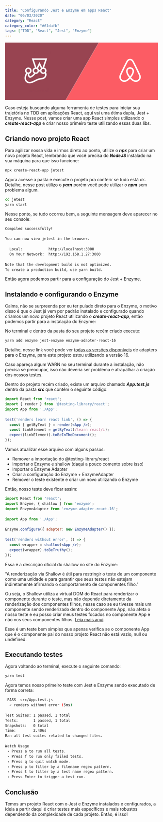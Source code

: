 ```yaml
---
title: "Configurando Jest e Enzyme em apps React"
date: "06/03/2020"
category: "React"
category_color: "#61dafb"
tags: ["TDD", "React", "Jest", "Enzyme"]
---
```


![React](./jestenzyme.png)

Caso esteja buscando alguma ferramenta de testes para iniciar sua trajetória no TDD em aplicações React, aqui vai uma ótima dupla, Jest + Enzyme. Nesse post, vamos criar uma app React simples utilizando o ***create-react-app*** e criar nosso primeiro teste utilizando essas duas libs.

## Criando novo projeto React

Para agilizar nossa vida e irmos direto ao ponto, utilize o ***npx*** para criar um novo projeto React, lembrando que você precisa do ***NodeJS*** instalado na sua máquina para que isso funcione:

```sh
npx create-react-app jetest
```

Agora acesse a pasta e execute o projeto pra conferir se tudo está ok. Detalhe, nesse post utilizo o ***yarn*** porém você pode utilizar o ***npm*** sem problema algum.

```sh
cd jetest
yarn start
```

Nesse ponto, se tudo ocorreu bem, a seguinte mensagem deve aparecer no seu console:

```sh
Compiled successfully!

You can now view jetest in the browser.

  Local:            http://localhost:3000
  On Your Network:  http://192.168.1.27:3000

Note that the development build is not optimized.
To create a production build, use yarn build.
```

Então agora podemos partir para a configuração do Jest + Enzyme.

## Instalando e configurando o Enzyme

Calma, não se surpreenda por eu ter pulado direto para o Enzyme, o motivo disso é que o Jest já vem por padrão instalado e configurado quando criamos um novo projeto React utilizando o ***create-react-app***, então podemos partir para a instalação do Enzyme:

No terminal e dentro da pasta do seu projeto recém criado execute:

```sh
yarn add enzyme jest-enzyme enzyme-adapter-react-16
```

Detalhe, nesse link você pode ver [todas as versões disponíveis](https://enzymejs.github.io/enzyme/) de adapters para o Enzyme, para este projeto estou utilizando a versão 16.

Caso apareça algum WARN no seu terminal durante a instalação, não precisa se preocupar, isso não deveria ser problema e atrapalhar a criação dos nossos testes.

Dentro do projeto recém criado, existe um arquivo chamado ***App.test.js*** dentro da pasta ***src*** que contém o seguinte código:


```jsx
import React from 'react';
import { render } from '@testing-library/react';
import App from './App';

test('renders learn react link', () => {
  const { getByText } = render(<App />);
  const linkElement = getByText(/learn react/i);
  expect(linkElement).toBeInTheDocument();
});
```

Vamos atualizar esse arquivo com alguns passos:

- Remover a importação do @testing-library/react
- Importar o Enzyme e shallow (daqui a pouco comento sobre isso)
- Importar o Enzyme Adapter
- Criar a configuração do Enzyme + EnzymeAdapter
- Remover o teste existente e criar um novo utilizando o Enzyme

Então, nosso teste deve ficar assim:

```jsx
import React from 'react';
import Enzyme, { shallow } from 'enzyme';
import EnzymeAdapter from 'enzyme-adapter-react-16';

import App from './App';

Enzyme.configure({ adapter: new EnzymeAdapter() });

test('renders without error', () => {
  const wrapper = shallow(<App />);
  expect(wrapper).toBeTruthy();
});
```

Essa é a descrição oficial do shallow no site do Enzyme:

"A renderização via Shallow é útil para restringir o teste de um componente como uma unidade e para garantir que seus testes não estejam indiretamente afirmando o comportamento de componentes filho."

Ou seja, o Shallow utiliza a virtual DOM do React para renderizar o componente durante o teste, mas não depende diretamente da renderização dos componentes filhos, nesse caso se eu tivesse mais um componente sendo renderizado dentro do componente App, não afeta o nosso teste e eu posso criar meus testes focados no componente App e não nos seus componentes filhos. [Leia mais aqui](https://enzymejs.github.io/enzyme/docs/api/shallow.html).

Esse é um teste bem simples que apenas verifica se o componente App que é o componente pai do nosso projeto React não está vazio, null ou undefined.

## Executando testes

Agora voltando ao terminal, execute o seguinte comando:

```sh
yarn test
```

Agora temos nosso primeiro teste com Jest e Enzyme sendo executado de forma correta:

```sh
 PASS  src/App.test.js
  ✓ renders without error (5ms)

Test Suites: 1 passed, 1 total
Tests:       1 passed, 1 total
Snapshots:   0 total
Time:        2.406s
Ran all test suites related to changed files.

Watch Usage
 › Press a to run all tests.
 › Press f to run only failed tests.
 › Press q to quit watch mode.
 › Press p to filter by a filename regex pattern.
 › Press t to filter by a test name regex pattern.
 › Press Enter to trigger a test run.
```

## Conclusão

Temos um projeto React com o Jest e Enzyme instalados e configurados, a ideia a partir daqui é criar testes mais específicos e mais robustos dependendo da complexidade de cada projeto. Então, é isso!